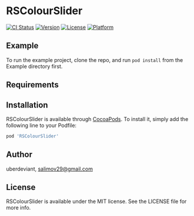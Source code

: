 # RSColourSlider

[![CI Status](https://img.shields.io/travis/uberdeviant/RSColourSlider.svg?style=flat)](https://travis-ci.org/uberdeviant/RSColourSlider)
[![Version](https://img.shields.io/cocoapods/v/RSColourSlider.svg?style=flat)](https://cocoapods.org/pods/RSColourSlider)
[![License](https://img.shields.io/cocoapods/l/RSColourSlider.svg?style=flat)](https://cocoapods.org/pods/RSColourSlider)
[![Platform](https://img.shields.io/cocoapods/p/RSColourSlider.svg?style=flat)](https://cocoapods.org/pods/RSColourSlider)

## Example

To run the example project, clone the repo, and run `pod install` from the Example directory first.

## Requirements

## Installation

RSColourSlider is available through [CocoaPods](https://cocoapods.org). To install
it, simply add the following line to your Podfile:

```ruby
pod 'RSColourSlider'
```

## Author

uberdeviant, salimov29@gmail.com

## License

RSColourSlider is available under the MIT license. See the LICENSE file for more info.
